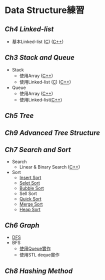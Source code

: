 # Data Structure練習

## *Ch4 Linked-list*
* 基本Linked-list ([C](https://github.com/syokujinau/DS_prac/blob/master/Ch4_Linked_list/main.c)) ([C++](https://github.com/syokujinau/DS_prac/blob/master/Ch4_Linked_list/main_inCPP.cpp))

## *Ch3 Stack and Queue*
* Stack
    * 使用Array ([C++](https://github.com/syokujinau/DS_prac/blob/master/Ch3_Stack%26Queue/Stack_array.cpp))
    * 使用Linked-list ([C](https://github.com/syokujinau/DS_prac/blob/master/Ch3_Stack%26Queue/Stack_by_linked-list.c)) ([C++](https://goo.gl/fZmaS2))
* Queue
    * 使用Array ([C++](https://github.com/syokujinau/DS_prac/blob/master/Ch3_Stack%26Queue/Queue_array.cpp))
    * 使用Linked-list([C++](https://goo.gl/VuEt5V))

## *Ch5 Tree*

## *Ch9 Advanced Tree Structure*

## *Ch7 Search and Sort*
* Search
    * Linear & Binary Search ([C++](https://github.com/syokujinau/DS_prac/blob/master/Ch7_Search%26Sort/Search/Search_main.cpp))
* Sort
    * [Insert Sort](https://goo.gl/EPQ8p1)
    * [Selet Sort](https://goo.gl/Kjw1fZ)
    * [Bubble Sort](https://goo.gl/xCgzg9)
    * Sell Sort
    * [Quick Sort](https://goo.gl/aDwwaV)
    * [Merge Sort](https://goo.gl/icrq1z)
    * [Heap Sort ](https://goo.gl/oa2RgP)

## *Ch6 Graph*
* [DFS](https://goo.gl/VdzAzG)
* BFS
    * [使用Queue實作](https://goo.gl/EjdTqV) 
    * 使用STL deque實作

## *Ch8 Hashing Method*
